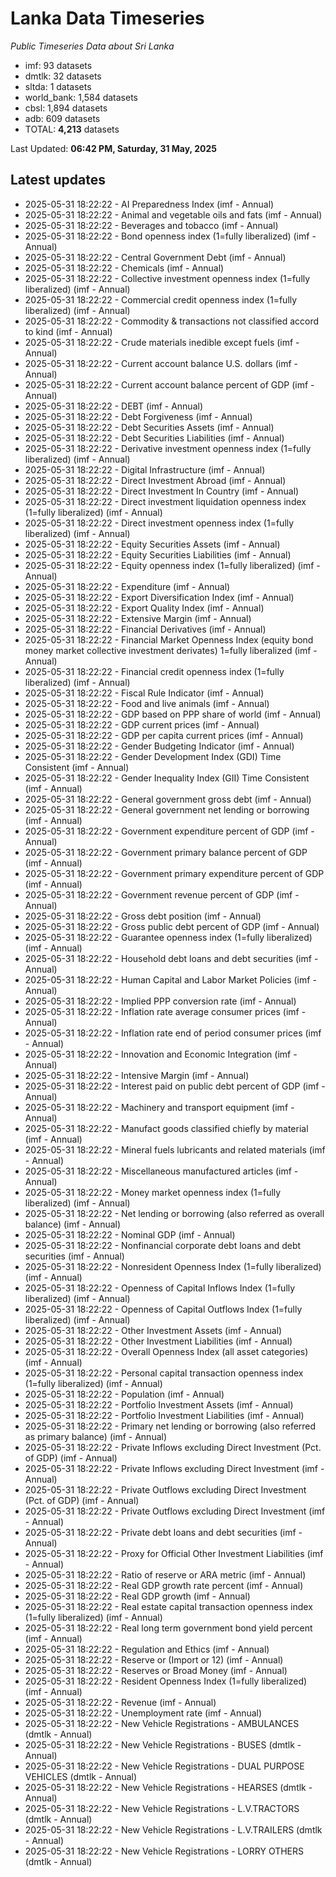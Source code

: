 # Lanka Data Timeseries
*Public Timeseries Data about Sri Lanka*

* imf: 93 datasets
* dmtlk: 32 datasets
* sltda: 1 datasets
* world_bank: 1,584 datasets
* cbsl: 1,894 datasets
* adb: 609 datasets
* TOTAL: **4,213** datasets

Last Updated: **06:42 PM, Saturday, 31 May, 2025**

## Latest updates

* 2025-05-31 18:22:22 - AI Preparedness Index (imf - Annual)
* 2025-05-31 18:22:22 - Animal and vegetable oils and fats (imf - Annual)
* 2025-05-31 18:22:22 - Beverages and tobacco (imf - Annual)
* 2025-05-31 18:22:22 - Bond openness index (1=fully liberalized) (imf - Annual)
* 2025-05-31 18:22:22 - Central Government Debt (imf - Annual)
* 2025-05-31 18:22:22 - Chemicals (imf - Annual)
* 2025-05-31 18:22:22 - Collective investment openness index (1=fully liberalized) (imf - Annual)
* 2025-05-31 18:22:22 - Commercial credit openness index (1=fully liberalized) (imf - Annual)
* 2025-05-31 18:22:22 - Commodity & transactions not classified accord to kind (imf - Annual)
* 2025-05-31 18:22:22 - Crude materials inedible except fuels (imf - Annual)
* 2025-05-31 18:22:22 - Current account balance U.S. dollars (imf - Annual)
* 2025-05-31 18:22:22 - Current account balance percent of GDP (imf - Annual)
* 2025-05-31 18:22:22 - DEBT (imf - Annual)
* 2025-05-31 18:22:22 - Debt Forgiveness (imf - Annual)
* 2025-05-31 18:22:22 - Debt Securities Assets (imf - Annual)
* 2025-05-31 18:22:22 - Debt Securities Liabilities (imf - Annual)
* 2025-05-31 18:22:22 - Derivative investment openness index (1=fully liberalized) (imf - Annual)
* 2025-05-31 18:22:22 - Digital Infrastructure (imf - Annual)
* 2025-05-31 18:22:22 - Direct Investment Abroad (imf - Annual)
* 2025-05-31 18:22:22 - Direct Investment In Country (imf - Annual)
* 2025-05-31 18:22:22 - Direct investment liquidation openness index (1=fully liberalized) (imf - Annual)
* 2025-05-31 18:22:22 - Direct investment openness index (1=fully liberalized) (imf - Annual)
* 2025-05-31 18:22:22 - Equity Securities Assets (imf - Annual)
* 2025-05-31 18:22:22 - Equity Securities Liabilities (imf - Annual)
* 2025-05-31 18:22:22 - Equity openness index (1=fully liberalized) (imf - Annual)
* 2025-05-31 18:22:22 - Expenditure (imf - Annual)
* 2025-05-31 18:22:22 - Export Diversification Index (imf - Annual)
* 2025-05-31 18:22:22 - Export Quality Index (imf - Annual)
* 2025-05-31 18:22:22 - Extensive Margin (imf - Annual)
* 2025-05-31 18:22:22 - Financial Derivatives (imf - Annual)
* 2025-05-31 18:22:22 - Financial Market Openness Index (equity bond money market collective investment derivates) 1=fully liberalized (imf - Annual)
* 2025-05-31 18:22:22 - Financial credit openness index (1=fully liberalized) (imf - Annual)
* 2025-05-31 18:22:22 - Fiscal Rule Indicator (imf - Annual)
* 2025-05-31 18:22:22 - Food and live animals (imf - Annual)
* 2025-05-31 18:22:22 - GDP based on PPP share of world (imf - Annual)
* 2025-05-31 18:22:22 - GDP current prices (imf - Annual)
* 2025-05-31 18:22:22 - GDP per capita current prices (imf - Annual)
* 2025-05-31 18:22:22 - Gender Budgeting Indicator (imf - Annual)
* 2025-05-31 18:22:22 - Gender Development Index (GDI) Time Consistent (imf - Annual)
* 2025-05-31 18:22:22 - Gender Inequality Index (GII) Time Consistent (imf - Annual)
* 2025-05-31 18:22:22 - General government gross debt (imf - Annual)
* 2025-05-31 18:22:22 - General government net lending or borrowing (imf - Annual)
* 2025-05-31 18:22:22 - Government expenditure percent of GDP (imf - Annual)
* 2025-05-31 18:22:22 - Government primary balance percent of GDP (imf - Annual)
* 2025-05-31 18:22:22 - Government primary expenditure percent of GDP (imf - Annual)
* 2025-05-31 18:22:22 - Government revenue percent of GDP (imf - Annual)
* 2025-05-31 18:22:22 - Gross debt position (imf - Annual)
* 2025-05-31 18:22:22 - Gross public debt percent of GDP (imf - Annual)
* 2025-05-31 18:22:22 - Guarantee openness index (1=fully liberalized) (imf - Annual)
* 2025-05-31 18:22:22 - Household debt loans and debt securities (imf - Annual)
* 2025-05-31 18:22:22 - Human Capital and Labor Market Policies (imf - Annual)
* 2025-05-31 18:22:22 - Implied PPP conversion rate (imf - Annual)
* 2025-05-31 18:22:22 - Inflation rate average consumer prices (imf - Annual)
* 2025-05-31 18:22:22 - Inflation rate end of period consumer prices (imf - Annual)
* 2025-05-31 18:22:22 - Innovation and Economic Integration (imf - Annual)
* 2025-05-31 18:22:22 - Intensive Margin (imf - Annual)
* 2025-05-31 18:22:22 - Interest paid on public debt percent of GDP (imf - Annual)
* 2025-05-31 18:22:22 - Machinery and transport equipment (imf - Annual)
* 2025-05-31 18:22:22 - Manufact goods classified chiefly by material (imf - Annual)
* 2025-05-31 18:22:22 - Mineral fuels lubricants and related materials (imf - Annual)
* 2025-05-31 18:22:22 - Miscellaneous manufactured articles (imf - Annual)
* 2025-05-31 18:22:22 - Money market openness index (1=fully liberalized) (imf - Annual)
* 2025-05-31 18:22:22 - Net lending or borrowing (also referred as overall balance) (imf - Annual)
* 2025-05-31 18:22:22 - Nominal GDP (imf - Annual)
* 2025-05-31 18:22:22 - Nonfinancial corporate debt loans and debt securities (imf - Annual)
* 2025-05-31 18:22:22 - Nonresident Openness Index (1=fully liberalized) (imf - Annual)
* 2025-05-31 18:22:22 - Openness of Capital Inflows Index (1=fully liberalized) (imf - Annual)
* 2025-05-31 18:22:22 - Openness of Capital Outflows Index (1=fully liberalized) (imf - Annual)
* 2025-05-31 18:22:22 - Other Investment Assets (imf - Annual)
* 2025-05-31 18:22:22 - Other Investment Liabilities (imf - Annual)
* 2025-05-31 18:22:22 - Overall Openness Index (all asset categories) (imf - Annual)
* 2025-05-31 18:22:22 - Personal capital transaction openness index (1=fully liberalized) (imf - Annual)
* 2025-05-31 18:22:22 - Population (imf - Annual)
* 2025-05-31 18:22:22 - Portfolio Investment Assets (imf - Annual)
* 2025-05-31 18:22:22 - Portfolio Investment Liabilities (imf - Annual)
* 2025-05-31 18:22:22 - Primary net lending or borrowing (also referred as primary balance) (imf - Annual)
* 2025-05-31 18:22:22 - Private Inflows excluding Direct Investment (Pct. of GDP) (imf - Annual)
* 2025-05-31 18:22:22 - Private Inflows excluding Direct Investment (imf - Annual)
* 2025-05-31 18:22:22 - Private Outflows excluding Direct Investment (Pct. of GDP) (imf - Annual)
* 2025-05-31 18:22:22 - Private Outflows excluding Direct Investment (imf - Annual)
* 2025-05-31 18:22:22 - Private debt loans and debt securities (imf - Annual)
* 2025-05-31 18:22:22 - Proxy for Official Other Investment Liabilities (imf - Annual)
* 2025-05-31 18:22:22 - Ratio of reserve or ARA metric (imf - Annual)
* 2025-05-31 18:22:22 - Real GDP growth rate percent (imf - Annual)
* 2025-05-31 18:22:22 - Real GDP growth (imf - Annual)
* 2025-05-31 18:22:22 - Real estate capital transaction openness index (1=fully liberalized) (imf - Annual)
* 2025-05-31 18:22:22 - Real long term government bond yield percent (imf - Annual)
* 2025-05-31 18:22:22 - Regulation and Ethics (imf - Annual)
* 2025-05-31 18:22:22 - Reserve or (Import or 12) (imf - Annual)
* 2025-05-31 18:22:22 - Reserves or Broad Money (imf - Annual)
* 2025-05-31 18:22:22 - Resident Openness Index (1=fully liberalized) (imf - Annual)
* 2025-05-31 18:22:22 - Revenue (imf - Annual)
* 2025-05-31 18:22:22 - Unemployment rate (imf - Annual)
* 2025-05-31 18:22:22 - New Vehicle Registrations - AMBULANCES (dmtlk - Annual)
* 2025-05-31 18:22:22 - New Vehicle Registrations - BUSES (dmtlk - Annual)
* 2025-05-31 18:22:22 - New Vehicle Registrations - DUAL PURPOSE VEHICLES (dmtlk - Annual)
* 2025-05-31 18:22:22 - New Vehicle Registrations - HEARSES (dmtlk - Annual)
* 2025-05-31 18:22:22 - New Vehicle Registrations - L.V.TRACTORS (dmtlk - Annual)
* 2025-05-31 18:22:22 - New Vehicle Registrations - L.V.TRAILERS (dmtlk - Annual)
* 2025-05-31 18:22:22 - New Vehicle Registrations - LORRY OTHERS (dmtlk - Annual)